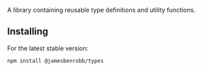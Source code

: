 A library containing reusable type definitions and utility functions.

## Installing

For the latest stable version:

```bash
npm install @jamesbenrobb/types
```
